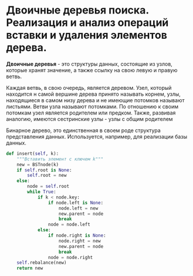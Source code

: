 # Двоичные деревья поиска. Реализация и анализ операций вставки и удаления элементов дерева.

**Двоичные деревья** - это структуры данных, состоящие из узлов, которые хранят значение, а также ссылку на свою левую и правую ветвь. 

Каждая ветвь, в свою очередь, является деревом. Узел, который находится н самой вершине дерева принято называть корнем, узлы, находящиеся в самом низу дерева и не имеющие потомков называют листьями. Ветви узла называют потомками. По отношению к своим потомкам узел является родителем или предком. Также, развивая аналогию, имеются сестринские узлы - узлы с общим родителем

Бинарное дерево, это единственная в своем роде структура представления данных. Используется, например, для реализации базы данных.

```python
def insert(self, k):
    """Вставить элемент с ключем k"""
    new = BSTnode(k)
    if self.root is None:
        self.root = new
    else:
        node = self.root
        while True:
            if k < node.key:
                if node.left is None:
                    node.left = new
                    new.parent = node
                    break
                node = node.left
            else:
                if node.right is None:
                    node.right = new
                    new.parent = node
                    break
                node = node.right
    self.rebalance(new)
    return new
```